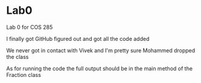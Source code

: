 # Lab0
Lab 0 for COS 285

I finally got GitHub figured out and got all the code added

We never got in contact with Vivek and I'm pretty sure Mohammed dropped the class

As for running the code the full output should be in the main method of the Fraction class
